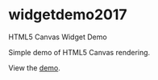 # widgetdemo2017
HTML5 Canvas Widget Demo

Simple demo of HTML5 Canvas rendering.

View the [demo](https://skyschulz.github.io/widgetdemo2017/).

